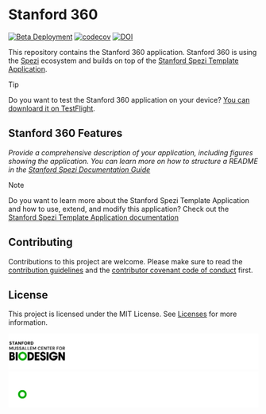 <!--

This source file is part of the Stanford 360 based on the Stanford Spezi Template Application project

SPDX-FileCopyrightText: 2025 Stanford University

SPDX-License-Identifier: MIT

-->

# Stanford 360

[![Beta Deployment](https://github.com/CS342/2025-Stanford-360/actions/workflows/beta-deployment.yml/badge.svg)](https://github.com/CS342/2025-Stanford-360/actions/workflows/beta-deployment.yml)
[![codecov](https://codecov.io/gh/CS342/2025-Stanford-360/graph/badge.svg?token=N9i5EIPEgj)](https://codecov.io/gh/CS342/2025-Stanford-360)
[![DOI](https://zenodo.org/badge/DOI/10.5281/zenodo.14740611.svg)](https://doi.org/10.5281/zenodo.14740611)


This repository contains the Stanford 360 application.
Stanford 360 is using the [Spezi](https://github.com/StanfordSpezi/Spezi) ecosystem and builds on top of the [Stanford Spezi Template Application](https://github.com/StanfordSpezi/SpeziTemplateApplication).

> [!TIP]
> Do you want to test the Stanford 360 application on your device? [You can downloard it on TestFlight](https://testflight.apple.com/join/s8p84whp).


## Stanford 360 Features

*Provide a comprehensive description of your application, including figures showing the application. You can learn more on how to structure a README in the [Stanford Spezi Documentation Guide](https://swiftpackageindex.com/stanfordspezi/spezi/documentation/spezi/documentation-guide)*

> [!NOTE]  
> Do you want to learn more about the Stanford Spezi Template Application and how to use, extend, and modify this application? Check out the [Stanford Spezi Template Application documentation](https://stanfordspezi.github.io/SpeziTemplateApplication)


## Contributing

Contributions to this project are welcome. Please make sure to read the [contribution guidelines](https://github.com/StanfordSpezi/.github/blob/main/CONTRIBUTING.md) and the [contributor covenant code of conduct](https://github.com/StanfordSpezi/.github/blob/main/CODE_OF_CONDUCT.md) first.


## License

This project is licensed under the MIT License. See [Licenses](LICENSES) for more information.

![Spezi Footer](https://raw.githubusercontent.com/StanfordSpezi/.github/main/assets/FooterLight.png#gh-light-mode-only)
![Spezi Footer](https://raw.githubusercontent.com/StanfordSpezi/.github/main/assets/FooterDark.png#gh-dark-mode-only)
